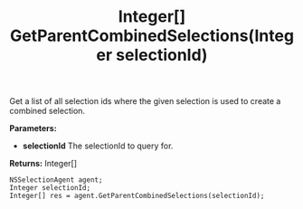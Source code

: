 ﻿---
uid: crmscript_ref_NSSelectionAgent_GetParentCombinedSelections
title: Integer[] GetParentCombinedSelections(Integer selectionId)
intellisense: NSSelectionAgent.GetParentCombinedSelections
keywords: NSSelectionAgent, GetParentCombinedSelections
so.topic: reference
---

Get a list of all selection ids where the given selection is used to create a combined selection.

**Parameters:**
 - **selectionId** The selectionId to query for.

**Returns:** Integer[]

```crmscript
NSSelectionAgent agent;
Integer selectionId;
Integer[] res = agent.GetParentCombinedSelections(selectionId);
```

